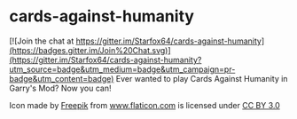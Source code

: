 # cards-against-humanity

[![Join the chat at https://gitter.im/Starfox64/cards-against-humanity](https://badges.gitter.im/Join%20Chat.svg)](https://gitter.im/Starfox64/cards-against-humanity?utm_source=badge&utm_medium=badge&utm_campaign=pr-badge&utm_content=badge)
Ever wanted to play Cards Against Humanity in Garry's Mod? Now you can!

<div>Icon made by <a href="http://www.freepik.com" title="Freepik">Freepik</a> from <a href="http://www.flaticon.com" title="Flaticon">www.flaticon.com</a> is licensed under <a href="http://creativecommons.org/licenses/by/3.0/" title="Creative Commons BY 3.0">CC BY 3.0</a></div>